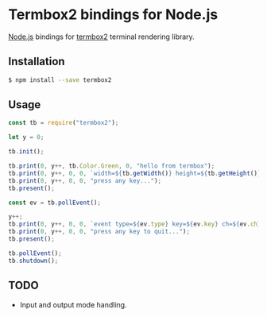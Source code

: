 # Termbox2 bindings for Node.js

[Node.js] bindings for [termbox2] terminal rendering library.

[Node.js]: https://nodejs.org/
[termbox2]: https://github.com/termbox/termbox2

## Installation

```bash
$ npm install --save termbox2
```

## Usage

```JavaScript
const tb = require("termbox2");

let y = 0;

tb.init();

tb.print(0, y++, tb.Color.Green, 0, "hello from termbox");
tb.print(0, y++, 0, 0, `width=${tb.getWidth()} height=${tb.getHeight()}`);
tb.print(0, y++, 0, 0, "press any key...");
tb.present();

const ev = tb.pollEvent();

y++;
tb.print(0, y++, 0, 0, `event type=${ev.type} key=${ev.key} ch=${ev.ch}`);
tb.print(0, y++, 0, 0, "press any key to quit...");
tb.present();

tb.pollEvent();
tb.shutdown();
```

## TODO

- Input and output mode handling.
